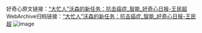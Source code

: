 好奇心原文链接：[“大忙人”沃森的新任务：抗击癌症_智能_好奇心日报-王民超](https://www.qdaily.com/articles/9262.html)
WebArchive归档链接：[“大忙人”沃森的新任务：抗击癌症_智能_好奇心日报-王民超](http://web.archive.org/web/20190623154003/https://www.qdaily.com/articles/9262.html)
![image](http://ww3.sinaimg.cn/large/007d5XDply1g3vex3vftpj30u02km7wh)